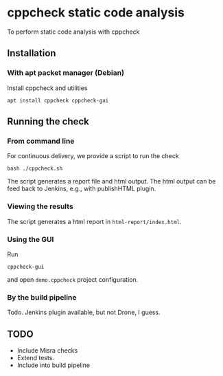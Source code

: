 # cppcheck static code analysis

To perform static code analysis with cppcheck

## Installation

### With apt packet manager (Debian)

Install cppcheck and utilities

```
apt install cppcheck cppcheck-gui
```


## Running the check

### From command line

For continuous delivery, we 
 provide a script to run the check

```
bash ./cppcheck.sh
```

The script generates a report file and html output. The html output can be feed back to
Jenkins, e.g., with publishHTML plugin.

### Viewing the results

The script generates a html report in `html-report/index.html`.

### Using the GUI

Run

```
cppcheck-gui
```
and open `demo.cppcheck` project configuration.

### By the build pipeline

Todo. Jenkins plugin available, but not Drone, I guess.

## TODO

* Include Misra checks
* Extend tests.
* Include into build pipeline




